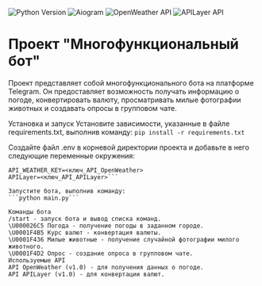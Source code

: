 ![Python Version](https://img.shields.io/badge/python-blue)
![Aiogram](https://img.shields.io/badge/aiogram-orange)
![OpenWeather API](https://img.shields.io/badge/OpenWeather%20API-green)
![APILayer API](https://img.shields.io/badge/APILayer%20API-green)

# Проект "Многофункциональный бот"
Проект представляет собой многофункционального бота на платформе Telegram. Он предоставляет возможность получать информацию о погоде, конвертировать валюту, просматривать милые фотографии животных и создавать опросы в групповом чате.

Установка и запуск
Установите зависимости, указанные в файле requirements.txt, выполнив команду:
```pip install -r requirements.txt```

Создайте файл .env в корневой директории проекта и добавьте в него следующие переменные окружения:
```BOT_TOKEN=<ваш_токен_бота>
API_WEATHER_KEY=<ключ_API_OpenWeather>
APILayer=<ключ_API_APILayer>```

Запустите бота, выполнив команду:
```python main.py```

Команды бота
/start - запуск бота и вывод списка команд.
\U000026C5 Погода - получение погоды в заданном городе.
\U0001F4B5 Курс валют - конвертация валюты.
\U0001F436 Милые животные - получение случайной фотографии милого животного.
\U0001F4D2 Опрос - создание опроса в групповом чате.
Используемые API
API OpenWeather (v1.0) - для получения данных о погоде.
API APILayer (v1.0) - для конвертации валют.
